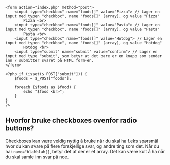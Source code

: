 ```
<form action="index.php" method="post">
    <input type="checkbox" name="foods[]" value="Pizza"> // Lager en input med typen "checkbox", name "foods[]" (array), og value "Pizza"
        Pizza <br>
    <input type="checkbox" name="foods[]" value="Pasta"> // Lager en input med typen "checkbox", name "foods[]" (array), og value "Pasta"
        Pasta <br>
    <input type="checkbox" name="foods[]" value="Hotdog"> // Lager en input med typen "checkbox", name "foods[]" (array), og value "Hotdog"
        Hotdog <br>
    <input type="submit" name="submit" value="confirm"> // Lager en input med type "submit", som betyr at det bare er en knapp som sender inn / submitter svaret på HTML form-en.
</form>

<?php if (isset($_POST["submit"])) {
    $foods = $_POST["foods"];

    foreach ($foods as $food) {
        echo "$food <br>";
    }
}
?>
```
## **Hvorfor bruke checkboxes ovenfor radio buttons?**
Checkboxes kan være veldig nyttig å bruke når du skal ha f.eks spørsmål hvor du kan svare på flere forskjellige svar, og andre ting som det. Når du har `name="blahblah[]`, betyr det at der er et array. Det kan være kult å ha når du skal samle inn svar på noe.